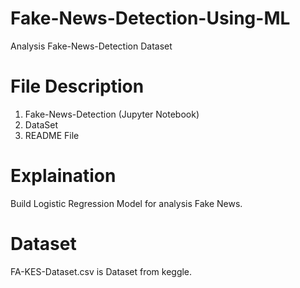 # Fake-News-Detection-Using-ML
 Analysis Fake-News-Detection Dataset
 
 # File Description
  1. Fake-News-Detection (Jupyter Notebook)
  2. DataSet
  3. README File

# Explaination
Build Logistic Regression Model for analysis Fake News.

# Dataset
FA-KES-Dataset.csv is Dataset from keggle.

